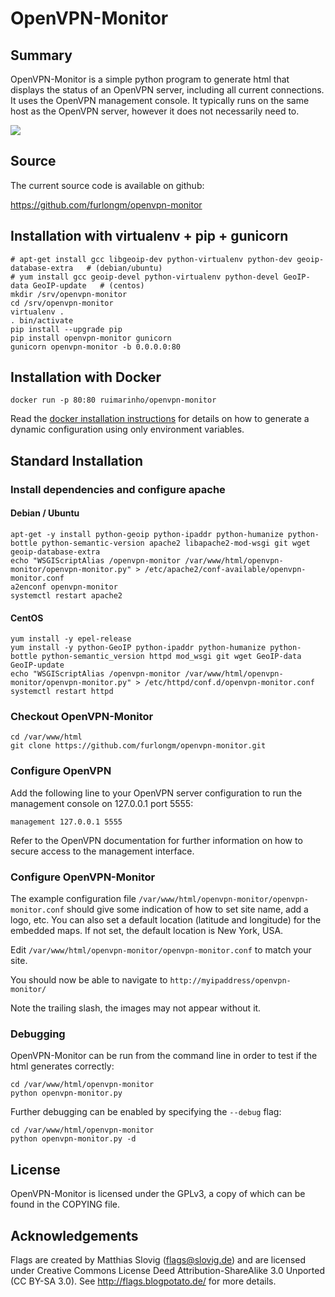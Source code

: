 # OpenVPN-Monitor


## Summary

OpenVPN-Monitor is a simple python program to generate html that displays the
status of an OpenVPN server, including all current connections. It uses the
OpenVPN management console. It typically runs on the same host as the OpenVPN
server, however it does not necessarily need to.

[![](https://raw.githubusercontent.com/furlongm/openvpn-monitor/gh-pages/screenshots/openvpn-monitor.png)](https://raw.githubusercontent.com/furlongm/openvpn-monitor/gh-pages/screenshots/openvpn-monitor.png)


## Source

The current source code is available on github:

https://github.com/furlongm/openvpn-monitor


## Installation with virtualenv + pip + gunicorn

```shell
# apt-get install gcc libgeoip-dev python-virtualenv python-dev geoip-database-extra   # (debian/ubuntu)
# yum install gcc geoip-devel python-virtualenv python-devel GeoIP-data GeoIP-update   # (centos)
mkdir /srv/openvpn-monitor
cd /srv/openvpn-monitor
virtualenv .
. bin/activate
pip install --upgrade pip
pip install openvpn-monitor gunicorn
gunicorn openvpn-monitor -b 0.0.0.0:80
```

## Installation with Docker

```shell
docker run -p 80:80 ruimarinho/openvpn-monitor
```

Read the [docker installation instructions](https://github.com/ruimarinho/docker-openvpn-monitor#usage) for details on how to generate a dynamic configuration using only environment variables.


## Standard Installation

### Install dependencies and configure apache

#### Debian / Ubuntu

```shell
apt-get -y install python-geoip python-ipaddr python-humanize python-bottle python-semantic-version apache2 libapache2-mod-wsgi git wget geoip-database-extra
echo "WSGIScriptAlias /openvpn-monitor /var/www/html/openvpn-monitor/openvpn-monitor.py" > /etc/apache2/conf-available/openvpn-monitor.conf
a2enconf openvpn-monitor
systemctl restart apache2
```

#### CentOS

```shell
yum install -y epel-release
yum install -y python-GeoIP python-ipaddr python-humanize python-bottle python-semantic_version httpd mod_wsgi git wget GeoIP-data GeoIP-update
echo "WSGIScriptAlias /openvpn-monitor /var/www/html/openvpn-monitor/openvpn-monitor.py" > /etc/httpd/conf.d/openvpn-monitor.conf
systemctl restart httpd
```


### Checkout OpenVPN-Monitor

```shell
cd /var/www/html
git clone https://github.com/furlongm/openvpn-monitor.git
```


### Configure OpenVPN

Add the following line to your OpenVPN server configuration to run the
management console on 127.0.0.1 port 5555:

```
management 127.0.0.1 5555
```

Refer to the OpenVPN documentation for further information on how to secure
access to the management interface.


### Configure OpenVPN-Monitor

The example configuration file `/var/www/html/openvpn-monitor/openvpn-monitor.conf`
should give some indication of how to set site name, add a logo, etc. You can
also set a default location (latitude and longitude) for the embedded maps.
If not set, the default location is New York, USA.

Edit `/var/www/html/openvpn-monitor/openvpn-monitor.conf` to match your site.

You should now be able to navigate to `http://myipaddress/openvpn-monitor/`

Note the trailing slash, the images may not appear without it.

### Debugging

OpenVPN-Monitor can be run from the command line in order to test if the html
generates correctly:

```shell
cd /var/www/html/openvpn-monitor
python openvpn-monitor.py
```

Further debugging can be enabled by specifying the `--debug` flag:

```shell
cd /var/www/html/openvpn-monitor
python openvpn-monitor.py -d
```


## License

OpenVPN-Monitor is licensed under the GPLv3, a copy of which can be found in
the COPYING file.


## Acknowledgements

Flags are created by Matthias Slovig (flags@slovig.de) and are licensed under
Creative Commons License Deed Attribution-ShareAlike 3.0 Unported
(CC BY-SA 3.0). See http://flags.blogpotato.de/ for more details.
